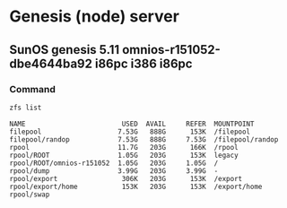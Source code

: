 # Genesis (node) server

## SunOS genesis 5.11 omnios-r151052-dbe4644ba92 i86pc i386 i86pc

### Command
```bash
zfs list
```

```
NAME                        USED  AVAIL     REFER  MOUNTPOINT
filepool                   7.53G   888G      153K  /filepool
filepool/randop            7.53G   888G     7.53G  /filepool/randop
rpool                      11.7G   203G      166K  /rpool
rpool/ROOT                 1.05G   203G      153K  legacy
rpool/ROOT/omnios-r151052  1.05G   203G     1.05G  /
rpool/dump                 3.99G   203G     3.99G  -
rpool/export                306K   203G      153K  /export
rpool/export/home           153K   203G      153K  /export/home
rpool/swap
```
